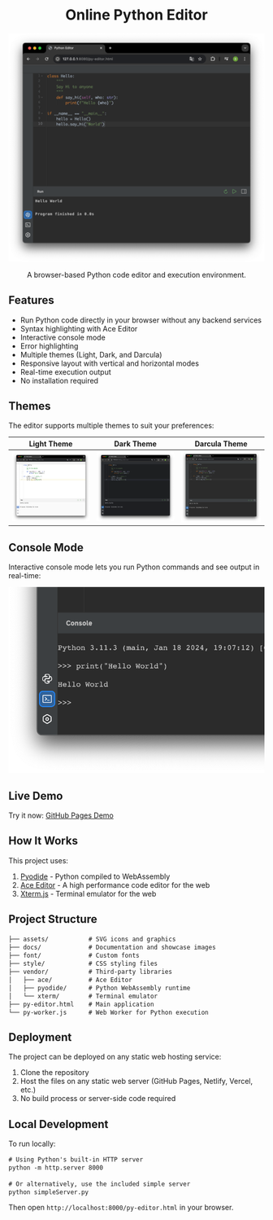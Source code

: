 <div align="center">

# Online Python Editor
![showcase](docs/theme-darcula.png)

A browser-based Python code editor and execution environment.

</div>

## Features

- Run Python code directly in your browser without any backend services
- Syntax highlighting with Ace Editor
- Interactive console mode
- Error highlighting
- Multiple themes (Light, Dark, and Darcula)
- Responsive layout with vertical and horizontal modes
- Real-time execution output
- No installation required

## Themes

The editor supports multiple themes to suit your preferences:

| Light Theme | Dark Theme | Darcula Theme |
|-------------|------------|---------------|
| ![Light Theme](docs/theme-light.png) | ![Dark Theme](docs/theme-dark.png) | ![Darcula Theme](docs/theme-darcula.png) |

## Console Mode

Interactive console mode lets you run Python commands and see output in real-time:

![Console Mode](docs/console-darcula.png)

## Live Demo

Try it now: [GitHub Pages Demo](https://steeldregg.github.io/online-python-editor/py-editor.html)

## How It Works

This project uses:
1. [Pyodide](https://pyodide.org/en/stable/) - Python compiled to WebAssembly
2. [Ace Editor](https://ace.c9.io) - A high performance code editor for the web
3. [Xterm.js](https://xtermjs.org) - Terminal emulator for the web

## Project Structure

```
├── assets/           # SVG icons and graphics
├── docs/             # Documentation and showcase images
├── font/             # Custom fonts
├── style/            # CSS styling files
├── vendor/           # Third-party libraries
│   ├── ace/          # Ace Editor
│   ├── pyodide/      # Python WebAssembly runtime
│   └── xterm/        # Terminal emulator
├── py-editor.html    # Main application
└── py-worker.js      # Web Worker for Python execution
```

## Deployment

The project can be deployed on any static web hosting service:

1. Clone the repository
2. Host the files on any static web server (GitHub Pages, Netlify, Vercel, etc.)
3. No build process or server-side code required

## Local Development

To run locally:
```
# Using Python's built-in HTTP server
python -m http.server 8000

# Or alternatively, use the included simple server
python simpleServer.py
```

Then open `http://localhost:8000/py-editor.html` in your browser.
